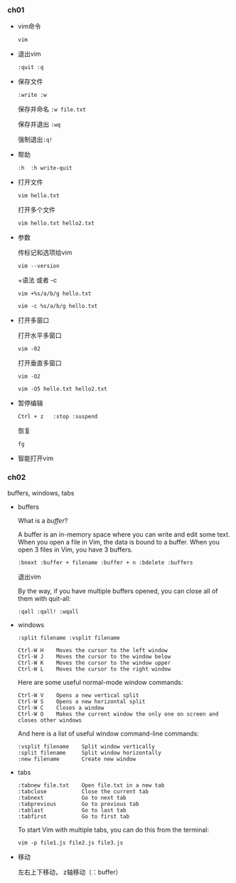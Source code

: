 ### ch01

- vim命令

  `vim `

- 退出vim

  `:quit :q` 

- 保存文件

  `:write :w`

  保存并命名 `:w file.txt`

  保存并退出 `:wq`

  强制退出`:q!`

- 帮助

  `:h  :h write-quit`

- 打开文件

  `vim hello.txt`

  打开多个文件

  `vim hello.txt hello2.txt`

- 参数

  传标记和选项给vim

  `vim --version`

  +语法 或者 -c

  `vim +%s/a/b/g hello.txt`

  `vim -c %s/a/b/g hello.txt`

- 打开多窗口

  打开水平多窗口

  `vim -02`

  打开垂直多窗口

  `vim -O2`

  `vim -O5 hello.txt hello2.txt`

- 暂停编辑

  `Ctrl + z   :stop :suspend`

  恢复

  `fg`

- 智能打开vim



### ch02 

buffers, windows, tabs

- buffers

  What is a *buffer*?

  A buffer is an in-memory space where you can write and edit some text. When you open a file in Vim, the data is bound to a buffer. When you open 3 files in Vim, you have 3 buffers.

  `:bnext :buffer + filename :buffer + n :bdelete :buffers`

  退出vim

  By the way, if you have multiple buffers opened, you can close all of them with quit-all:

  `:qall :qall! :wqall`

- windows

  `:split filename :vsplit filename`

  ```
  Ctrl-W H    Moves the cursor to the left window
  Ctrl-W J    Moves the cursor to the window below
  Ctrl-W K    Moves the cursor to the window upper
  Ctrl-W L    Moves the cursor to the right window
  ```

  Here are some useful normal-mode window commands:

  ```
  Ctrl-W V    Opens a new vertical split
  Ctrl-W S    Opens a new horizontal split
  Ctrl-W C    Closes a window
  Ctrl-W O    Makes the current window the only one on screen and closes other windows
  ```

  And here is a list of useful window command-line commands:

  ```
  :vsplit filename    Split window vertically
  :split filename     Split window horizontally
  :new filename       Create new window
  ```

- tabs

  ```
  :tabnew file.txt    Open file.txt in a new tab
  :tabclose           Close the current tab
  :tabnext            Go to next tab
  :tabprevious        Go to previous tab
  :tablast            Go to last tab
  :tabfirst           Go to first tab
  ```

  To start Vim with multiple tabs, you can do this from the terminal:

  ```
  vim -p file1.js file2.js file3.js
  ```

- 移动

  左右上下移动， z轴移动（：buffer）
